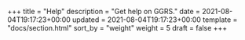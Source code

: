 +++
title = "Help"
description = "Get help on GGRS."
date = 2021-08-04T19:17:23+00:00
updated = 2021-08-04T19:17:23+00:00
template = "docs/section.html"
sort_by = "weight"
weight = 5
draft = false
+++

